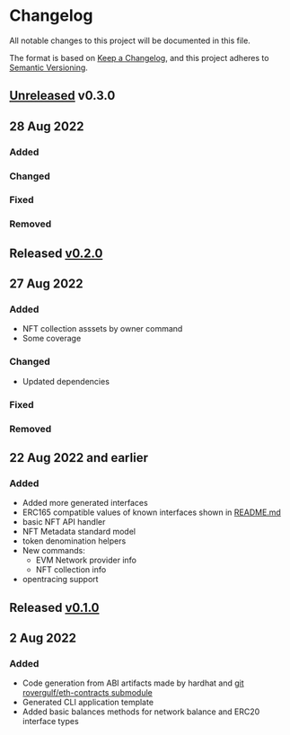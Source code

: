 # Changelog
All notable changes to this project will be documented in this file.

The format is based on [Keep a Changelog](https://keepachangelog.com/en/1.0.0/),
and this project adheres to [Semantic Versioning](https://semver.org/spec/v2.0.0.html).

## [Unreleased] v0.3.0

## 28 Aug 2022

### Added

### Changed

### Fixed

### Removed

## Released [v0.2.0]

## 27 Aug 2022

### Added
- NFT collection asssets by owner command
- Some coverage

### Changed
- Updated dependencies

### Fixed

### Removed


## 22 Aug 2022 and earlier

### Added
- Added more generated interfaces
- ERC165 compatible values of known interfaces shown in [README.md](./README.md)
- basic NFT API handler
- NFT Metadata standard model
- token denomination helpers
- New commands:
  - EVM Network provider info
  - NFT collection info
- opentracing support


## Released [v0.1.0]

## 2 Aug 2022

### Added
- Code generation from ABI artifacts made by hardhat and [git rovergulf/eth-contracts submodule](v/eth-contracts)
- Generated CLI application template
- Added basic balances methods for network balance and ERC20 interface types

[Unreleased]: https://github.com/rovergulf/eth-contracts-go/v0.2.0...main
[v0.2.0]: https://github.com/rovergulf/eth-contracts-go/compare/v0.1.0...v0.2.0
[v0.1.0]: https://github.com/rovergulf/engine/tree/v0.1.0
